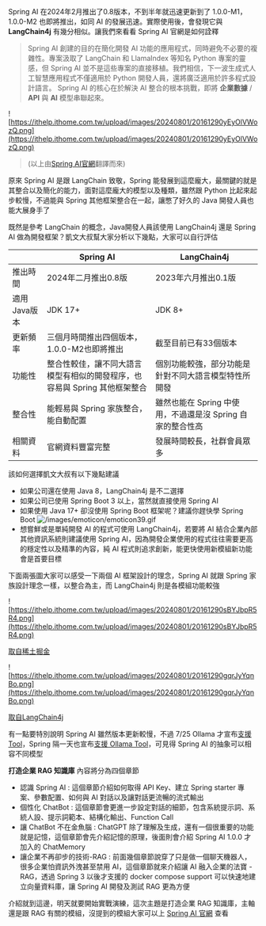 Spring AI 在2024年2月推出了0.8版本，不到半年就迅速更新到了 1.0.0-M1，1.0.0-M2 也即將推出，如同 AI 的發展迅速。實際使用後，會發現它與 **LangChain4j** 有幾分相似。讓我們來看看 Spring AI 官網是如何詮釋

> Spring AI 創建的目的在簡化開發 AI 功能的應用程式，同時避免不必要的複雜性。專案汲取了 LangChain 和 LlamaIndex 等知名 Python 專案的靈感，但 Spring AI 並不是這些專案的直接移植。我們相信，下一波生成式人工智慧應用程式不僅適用於 Python 開發人員，還將廣泛適用於許多程式設計語言。
Spring AI 的核心在於解決 AI 整合的根本挑戰，即將 **企業數據** / **API** 與 **AI** 模型串聯起來。
> 

![https://ithelp.ithome.com.tw/upload/images/20240801/20161290yEyOlVWozQ.png](https://ithelp.ithome.com.tw/upload/images/20240801/20161290yEyOlVWozQ.png)

> (以上由[Spring AI官網](https://docs.spring.io/spring-ai/reference/index.html)翻譯而來)
> 

原來 Spring AI 是跟 LangChain 致敬，Spring 能發展到這麼龐大，最關鍵的就是其整合以及簡化的能力，面對這麼龐大的模型以及種類，雖然跟 Python 比起來起步較慢，不過能與 Spring 其他框架整合在一起，讓憋了好久的 Java 開發人員也能大展身手了

既然是參考 LangChain 的概念，Java開發人員該使用 LangChain4j 還是 Spring AI 做為開發框架？凱文大叔幫大家分析以下幾點，大家可以自行評估



|  | Spring AI | LangChain4j |
| --- | --- | --- |
| 推出時間 | 2024年二月推出0.8版 | 2023年六月推出0.1版 |
| 適用Java版本 | JDK 17+ | JDK 8+ |
| 更新頻率 | 三個月時間推出四個版本，1.0.0-M2也即將推出 | 截至目前已有33個版本 |
| 功能性 | 整合性較佳，讓不同大語言模型有相似的開發程序，也容易與 Spring 其他框架整合 | 個別功能較強，部分功能是針對不同大語言模型特性所開發 |
| 整合性 | 能輕易與 Spring 家族整合，能自動配置 | 雖然也能在 Spring 中使用，不過還是沒 Spring 自家的整合性高 |
| 相關資料 | 官網資料豐富完整 | 發展時間較長，社群會員眾多 |

該如何選擇凱文大叔有以下幾點建議

- 如果公司還在使用 Java 8，LangChain4j 是不二選擇
- 如果公司已使用 Spring Boot 3 以上，當然就直接使用 Spring AI
- 如果使用 Java 17+ 卻沒使用 Spring Boot 框架呢？建議你趕快學 Spring Boot ![/images/emoticon/emoticon39.gif](/images/emoticon/emoticon39.gif)
- 想嘗鮮或是單純開發 AI 的程式可使用 LangChain4j，若要將 AI 結合企業內部其他資訊系統則建議使用 Spring AI，因為開發企業使用的程式往往需要更高的穩定性以及精準的內容，純 AI 程式則追求創新，能更快使用新模組新功能會是首要目標

下面兩張圖大家可以感受一下兩個 AI 框架設計的理念，Spring AI 就跟 Spring 家族設計理念一樣，以整合為主，而 LangChain4j 則是各模組功能較強

![https://ithelp.ithome.com.tw/upload/images/20240801/20161290sBYJbpR5R4.png](https://ithelp.ithome.com.tw/upload/images/20240801/20161290sBYJbpR5R4.png)

[取自稀土掘金](https://juejin.cn/post/7375083022612086818)

![https://ithelp.ithome.com.tw/upload/images/20240801/20161290gqrJyYqnBo.png](https://ithelp.ithome.com.tw/upload/images/20240801/20161290gqrJyYqnBo.png)

[取自LangChain4j](https://docs.langchain4j.dev/intro)

有一點要特別說明 Spring AI 雖然版本更新較慢，不過 7/25 Ollama 才宣布[支援 Tool](https://ollama.com/blog/tool-support)，Spring 隔一天也宣布[支援 Ollama Tool](https://spring.io/blog/2024/07/26/spring-ai-with-ollama-tool-support)，可見得 Spring AI 的抽象可以相容不同模型

**打造企業 RAG 知識庫** 內容將分為四個章節

- 認識 Spring AI : 這個章節介紹如何取得 API Key、建立 Spring starter 專案、參數配置、如何與 AI 對話以及讓對話更流暢的流式輸出
- 個性化 ChatBot : 這個章節會更進一步設定對話的細節，包含系統提示詞、系統人設、提示詞範本、結構化輸出、Function Call
- 讓 ChatBot 不在金魚腦 : ChatGPT 除了理解及生成，還有一個很重要的功能就是記憶，這個章節會先介紹記憶的原理，後面則會介紹 Spring AI 1.0.0 才加入的 ChatMemory
- 讓企業不再卻步的技術-RAG : 前面幾個章節說穿了只是做一個聊天機器人，很多企業怕資訊外洩甚至禁用 AI，這個章節就來介紹讓 AI 融入企業的法寶 - RAG，透過 Spring 3 以後才支援的 docker compose support 可以快速地建立向量資料庫，讓 Spring AI 開發及測試 RAG 更為方便

介紹就到這邊，明天就要開始實戰演練，這次主題是打造企業 RAG 知識庫，主軸還是跟 RAG 有關的模組，沒提到的模組大家可以上 [Spring AI 官網](https://docs.spring.io/spring-ai/reference/index.html) 查看
